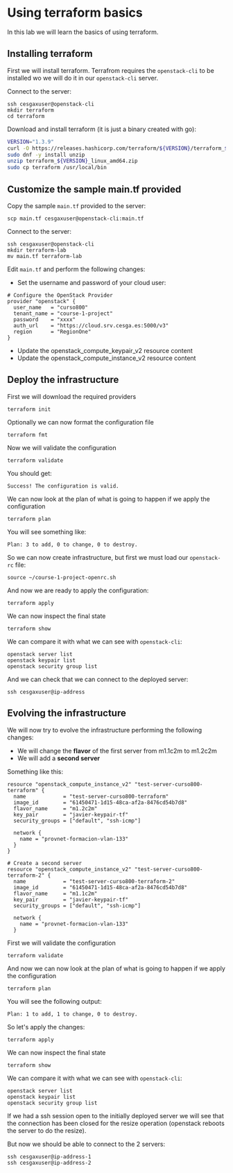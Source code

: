 # Using terraform basics
In this lab we will learn the basics of using terraform.

## Installing terraform
First we will install terraform. Terrafrom requires the `openstack-cli` to be installed wo we will do it in our `openstack-cli` server.

Connect to the server:
```
ssh cesgaxuser@openstack-cli
mkdir terraform
cd terraform
```

Download and install terraform (it is just a binary created with go):
```bash
VERSION="1.3.9"
curl -O https://releases.hashicorp.com/terraform/${VERSION}/terraform_${VERSION}_linux_amd64.zip
sudo dnf -y install unzip
unzip terraform_${VERSION}_linux_amd64.zip
sudo cp terraform /usr/local/bin
```

## Customize the sample main.tf provided
Copy the sample `main.tf` provided to the server:
```
scp main.tf cesgaxuser@openstack-cli:main.tf
```

Connect to the server:
```
ssh cesgaxuser@openstack-cli
mkdir terraform-lab
mv main.tf terraform-lab
```

Edit `main.tf` and perform the following changes:
- Set the username and password of your cloud user:
```
# Configure the OpenStack Provider
provider "openstack" {
  user_name   = "curso800"
  tenant_name = "course-1-project"
  password    = "xxxx"
  auth_url    = "https://cloud.srv.cesga.es:5000/v3"
  region      = "RegionOne"
}
```
- Update the openstack_compute_keypair_v2 resource content
- Update the openstack_compute_instance_v2 resource content

## Deploy the infrastructure
First we will download the required providers

    terraform init

Optionally we can now format the configuration file

    terraform fmt

Now we will validate the configuration

    terraform validate

You should get:
```
Success! The configuration is valid.
```

We can now look at the plan of what is going to happen if we apply the configuration

    terraform plan

You will see something like:
```
Plan: 3 to add, 0 to change, 0 to destroy.
```

So we can now create infrastructure, but first we must load our `openstack-rc` file:

    source ~/course-1-project-openrc.sh

And now we are ready to apply the configuration:

    terraform apply

We can now inspect the final state

    terraform show

We can compare it with what we can see with `openstack-cli`:

    openstack server list
    openstack keypair list
    openstack security group list

And we can check that we can connect to the deployed server:

    ssh cesgaxuser@ip-address

## Evolving the infrastructure
We will now try to evolve the infrastructure performing the following changes:
- We will change the **flavor** of the first server from m1.1c2m to m1.2c2m
- We will add a **second server**

Something like this:
```
resource "openstack_compute_instance_v2" "test-server-curso800-terraform" {
  name            = "test-server-curso800-terraform"
  image_id        = "61450471-1d15-48ca-af2a-8476cd54b7d8"
  flavor_name     = "m1.2c2m"
  key_pair        = "javier-keypair-tf"
  security_groups = ["default", "ssh-icmp"]

  network {
    name = "provnet-formacion-vlan-133"
  }
}

# Create a second server
resource "openstack_compute_instance_v2" "test-server-curso800-terraform-2" {
  name            = "test-server-curso800-terraform-2"
  image_id        = "61450471-1d15-48ca-af2a-8476cd54b7d8"
  flavor_name     = "m1.1c2m"
  key_pair        = "javier-keypair-tf"
  security_groups = ["default", "ssh-icmp"]

  network {
    name = "provnet-formacion-vlan-133"
  }

```

First we will validate the configuration

    terraform validate

And now we can now look at the plan of what is going to happen if we apply the configuration

    terraform plan

You will see the following output:
```
Plan: 1 to add, 1 to change, 0 to destroy.
```

So let's apply the changes:

    terraform apply

We can now inspect the final state

    terraform show

We can compare it with what we can see with `openstack-cli`:

    openstack server list
    openstack keypair list
    openstack security group list

If we had a ssh session open to the initially deployed server we will see that the connection has been closed for the resize operation (openstack reboots the server to do the resize).

But now we should be able to connect to the 2 servers:

    ssh cesgaxuser@ip-address-1
    ssh cesgaxuser@ip-address-2
